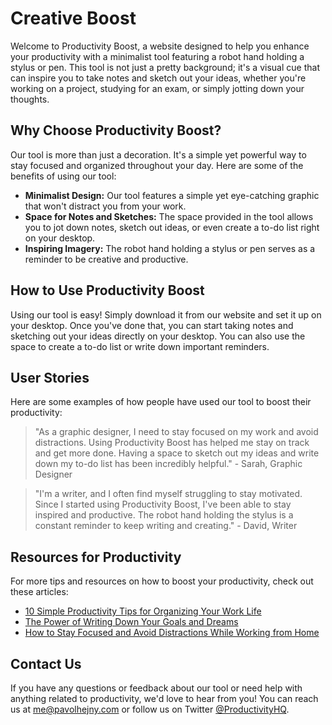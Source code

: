 <!--font:Barlow Condensed-->

# Creative Boost

Welcome to Productivity Boost, a website designed to help you enhance your productivity with a minimalist tool featuring a robot hand holding a stylus or pen. This tool is not just a pretty background; it's a visual cue that can inspire you to take notes and sketch out your ideas, whether you're working on a project, studying for an exam, or simply jotting down your thoughts.

## Why Choose Productivity Boost?

Our tool is more than just a decoration. It's a simple yet powerful way to stay focused and organized throughout your day. Here are some of the benefits of using our tool:

-   **Minimalist Design:** Our tool features a simple yet eye-catching graphic that won't distract you from your work.
-   **Space for Notes and Sketches:** The space provided in the tool allows you to jot down notes, sketch out ideas, or even create a to-do list right on your desktop.
-   **Inspiring Imagery:** The robot hand holding a stylus or pen serves as a reminder to be creative and productive.

## How to Use Productivity Boost

Using our tool is easy! Simply download it from our website and set it up on your desktop. Once you've done that, you can start taking notes and sketching out your ideas directly on your desktop. You can also use the space to create a to-do list or write down important reminders.

## User Stories

Here are some examples of how people have used our tool to boost their productivity:

> "As a graphic designer, I need to stay focused on my work and avoid distractions. Using Productivity Boost has helped me stay on track and get more done. Having a space to sketch out my ideas and write down my to-do list has been incredibly helpful." - Sarah, Graphic Designer

> "I'm a writer, and I often find myself struggling to stay motivated. Since I started using Productivity Boost, I've been able to stay inspired and productive. The robot hand holding the stylus is a constant reminder to keep writing and creating." - David, Writer

## Resources for Productivity

For more tips and resources on how to boost your productivity, check out these articles:

-   [10 Simple Productivity Tips for Organizing Your Work Life](#)
-   [The Power of Writing Down Your Goals and Dreams](#)
-   [How to Stay Focused and Avoid Distractions While Working from Home](#)

## Contact Us

If you have any questions or feedback about our tool or need help with anything related to productivity, we'd love to hear from you! You can reach us at me@pavolhejny.com or follow us on Twitter [@ProductivityHQ](#).

<!--

Write me content for website with wallpaper which alt text is:

"A wallpaper featuring a minimalist graphic of a robot hand holding a stylus or pen, with a space for taking notes or sketching ideas."

The name/title of the page should not be 1:1 copy of the alt text but rather a real content of the website which is using this wallpaper.

- Use markdown format
- Start with heading
- Heading should be short and concise
- The content should look like a real website
- The website should not be about the wallpaper, wallpaper is just a related background
- Heading should be contain work "wallpaper" or "background"
- Include real sections like references, contact, user stories, etc. use things relevant to the page purpose.
- Feel free to use structure like headings, bullets, numbering, blockquotes, paragraphs, horizontal lines, etc.
- You can use formatting like bold or _italic_
- You can include UTF-8 emojis
- Links should be only #hash anchors (and you can refer to the document itself)
- Do not include images


---


# "RoboNote" - A Minimalist Wallpaper for Productivity Enthusiasts

Welcome to RoboNote, a website dedicated to helping you boost your productivity with a minimalist wallpaper featuring a robot hand holding a stylus or pen. This wallpaper is designed to inspire you to take notes and sketch out your ideas, whether you're working on a project, studying for an exam, or simply jotting down your thoughts.

## Why Choose RoboNote?

Our wallpaper is more than just a pretty background. It's a tool that can help you stay focused and organized throughout your day. Here are some of the benefits of using our wallpaper:

- **Minimalist Design:** Our wallpaper features a simple yet eye-catching graphic that won't distract you from your work.
- **Space for Notes and Sketches:** The space provided in the wallpaper allows you to jot down notes, sketch out ideas, or even create a to-do list right on your desktop.
- **Inspiring Imagery:** The robot hand holding a stylus or pen serves as a reminder to be creative and productive.

## How to Use RoboNote

Using our wallpaper is easy! Simply download it from our website and set it as your desktop background. Once you've done that, you can start taking notes and sketching out your ideas directly on your desktop. You can also use the space to create a to-do list or write down important reminders.

## User Stories

Here are some examples of how people have used our wallpaper to boost their productivity:

> "I'm a freelance writer, and I often find myself getting distracted by social media and other websites when I'm supposed to be working. Since I started using RoboNote, I've been able to stay focused and get more done. Having a space to jot down my ideas and to-do list right on my desktop has been a game-changer." - Jane, Freelance Writer

> "I'm a student, and I have a lot of assignments and projects to keep track of. Using RoboNote has helped me stay organized and on top of my work. I can write down important due dates and reminders right on my desktop, which makes it easy to stay focused." - John, Student

## References

For more information about how to boost your productivity, check out these resources:

- [10 Simple Productivity Tips for Organizing Your Work Life](#)
- [The Power of Writing Down Your Goals and Dreams](#)
- [How to Stay Focused and Avoid Distractions While Working from Home](#)

## Contact Us

If you have any questions or feedback about our wallpaper, we'd love to hear from you! You can reach us at me@pavolhejny.com or follow us on Twitter [@RoboNoteHQ](#).


---


Heading should not include word "wallpaper". The website should not be about the wallpaper itself, wallpaper is just a related background, rewrite whole content.


---


# "Productivity Boost" - A Minimalist Wallpaper for Creative Minds

Welcome to Productivity Boost, a website designed to help you enhance your productivity with a minimalist wallpaper featuring a robot hand holding a stylus or pen. This wallpaper is not just a pretty background; it's a tool that can inspire you to take notes and sketch out your ideas, whether you're working on a project, studying for an exam, or simply jotting down your thoughts.

## Why Choose Productivity Boost?

Our wallpaper is more than just a decoration. It's a visual cue that reminds you to stay focused and organized throughout your day. Here are some of the benefits of using our wallpaper:

- **Minimalist Design:** Our wallpaper features a simple yet eye-catching graphic that won't distract you from your work.
- **Space for Notes and Sketches:** The space provided in the wallpaper allows you to jot down notes, sketch out ideas, or even create a to-do list right on your desktop.
- **Inspiring Imagery:** The robot hand holding a stylus or pen serves as a reminder to be creative and productive.

## How to Use Productivity Boost

Using our wallpaper is easy! Simply download it from our website and set it as your desktop background. Once you've done that, you can start taking notes and sketching out your ideas directly on your desktop. You can also use the space to create a to-do list or write down important reminders.

## User Stories

Here are some examples of how people have used our wallpaper to boost their productivity:

> "As a graphic designer, I need to stay focused on my work and avoid distractions. Using Productivity Boost has helped me stay on track and get more done. Having a space to sketch out my ideas and write down my to-do list has been incredibly helpful." - Sarah, Graphic Designer

> "I'm a writer, and I often find myself struggling to stay motivated. Since I started using Productivity Boost, I've been able to stay inspired and productive. The robot hand holding the stylus is a constant reminder to keep writing and creating." - David, Writer

## Resources for Productivity

For more tips and resources on how to boost your productivity, check out these articles:

- [10 Simple Productivity Tips for Organizing Your Work Life](#)
- [The Power of Writing Down Your Goals and Dreams](#)
- [How to Stay Focused and Avoid Distractions While Working from Home](#)

## Contact Us

If you have any questions or feedback about our wallpaper or need help with anything related to productivity, we'd love to hear from you! You can reach us at me@pavolhejny.com or follow us on Twitter [@ProductivityHQ](#).


---


Heading should not include word "wallpaper". The website should not be about the wallpaper itself, wallpaper is just a related background, rewrite whole content.


---


# "Productivity Boost" - A Minimalist Tool for Creative Minds

Welcome to Productivity Boost, a website designed to help you enhance your productivity with a minimalist tool featuring a robot hand holding a stylus or pen. This tool is not just a pretty background; it's a visual cue that can inspire you to take notes and sketch out your ideas, whether you're working on a project, studying for an exam, or simply jotting down your thoughts.

## Why Choose Productivity Boost?

Our tool is more than just a decoration. It's a simple yet powerful way to stay focused and organized throughout your day. Here are some of the benefits of using our tool:

- **Minimalist Design:** Our tool features a simple yet eye-catching graphic that won't distract you from your work.
- **Space for Notes and Sketches:** The space provided in the tool allows you to jot down notes, sketch out ideas, or even create a to-do list right on your desktop.
- **Inspiring Imagery:** The robot hand holding a stylus or pen serves as a reminder to be creative and productive.

## How to Use Productivity Boost

Using our tool is easy! Simply download it from our website and set it up on your desktop. Once you've done that, you can start taking notes and sketching out your ideas directly on your desktop. You can also use the space to create a to-do list or write down important reminders.

## User Stories

Here are some examples of how people have used our tool to boost their productivity:

> "As a graphic designer, I need to stay focused on my work and avoid distractions. Using Productivity Boost has helped me stay on track and get more done. Having a space to sketch out my ideas and write down my to-do list has been incredibly helpful." - Sarah, Graphic Designer

> "I'm a writer, and I often find myself struggling to stay motivated. Since I started using Productivity Boost, I've been able to stay inspired and productive. The robot hand holding the stylus is a constant reminder to keep writing and creating." - David, Writer

## Resources for Productivity

For more tips and resources on how to boost your productivity, check out these articles:

- [10 Simple Productivity Tips for Organizing Your Work Life](#)
- [The Power of Writing Down Your Goals and Dreams](#)
- [How to Stay Focused and Avoid Distractions While Working from Home](#)

## Contact Us

If you have any questions or feedback about our tool or need help with anything related to productivity, we'd love to hear from you! You can reach us at me@pavolhejny.com or follow us on Twitter [@ProductivityHQ](#).

-->
